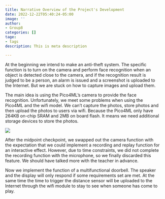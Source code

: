 ```yaml
---
title: Narrative Overview of the Project's Development
date: 2022-12-22T05:40:24-05:00
image: ''
author:
- Group8
categories: []
tage:
- tags
description: This is meta description

---
```

At the beginning we intend to make an anti-theft system. The specific function is to turn on the camera and perform face recognition when an object is detected close to the camera, and if the recognition result is judged to be a person, an alarm is issued and a screenshot is uploaded to the Internet. But we are stuck on how to capture images and upload them.

The main idea is using the Pico4ML’s camera to provide the face recognition. Unfortunately, we meet some problems when using the Pico4ML and the wifi model. We can’t capture the photos, store photos and then upload the photos to users via wifi. Because the Pico4ML only have 264KB on-chip SRAM and 2MB on board flash. It means we need additional storage devices to store the photos.

![](/images/screenshot-2022-12-28-at-16-21-08.png)

After the midpoint checkpoint, we swapped out the camera function with the expectation that we could implement a recording and replay function for an interactive effect. However, due to time constraints, we did not complete the recording function with the microphone, so we finally discarded this feature. We should have talked more with the teacher in advance.

Now we implement the function of a multifunctional doorbell. The speaker and the display will only respond if some requirements set are met. At the same time the time to trigger the distance sensor will be uploaded to the Internet through the wifi module to stay to see when someone has come to play.